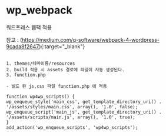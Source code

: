 # wp_webpack

워드프레스 웹팩 적용

참고 : (https://medium.com/q-software/webpack-4-wordpress-9cada8f2647){:target="_blank"}

```

1. themes/테마이름/resources
2. build 적용 시 assets 경로에 파일이 자동 생성된다.
3. function.php

- 빌드 된 js,css 파일 function.php 에 적용

function wp4wp_scripts() {
wp_enqueue_style('main_css', get_template_directory_uri() . '/assets/styles/main.css', array(), '1.0', false);
wp_enqueue_script('main_js', get_template_directory_uri() . '/assets/scripts/main.js', array(), '1.0', true);
}
add_action('wp_enqueue_scripts', 'wp4wp_scripts');



```
